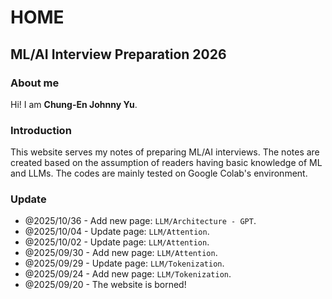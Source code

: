 # HOME

## ML/AI Interview Preparation 2026

### About me
Hi! I am **Chung-En Johnny Yu**.

### Introduction
This website serves my notes of preparing ML/AI interviews.
The notes are created based on the assumption of readers having basic knowledge of ML and LLMs.
The codes are mainly tested on Google Colab's environment.

### Update
- @2025/10/36 - Add new page: `LLM/Architecture - GPT`.
- @2025/10/04 - Update page: `LLM/Attention`.
- @2025/10/02 - Update page: `LLM/Attention`.
- @2025/09/30 - Add new page: `LLM/Attention`.
- @2025/09/29 - Update page: `LLM/Tokenization`.
- @2025/09/24 - Add new page: `LLM/Tokenization`.
- @2025/09/20 - The website is borned!